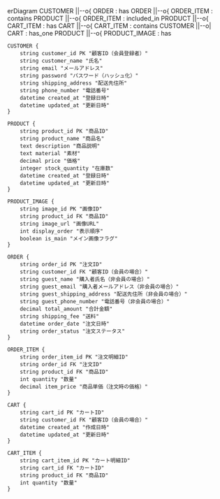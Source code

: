 <div class="mermaid">
erDiagram
    CUSTOMER ||--o{ ORDER : has
    ORDER ||--o{ ORDER_ITEM : contains
    PRODUCT ||--o{ ORDER_ITEM : included_in
    PRODUCT ||--o{ CART_ITEM : has
    CART ||--o{ CART_ITEM : contains
    CUSTOMER ||--o| CART : has_one
    PRODUCT ||--o{ PRODUCT_IMAGE : has

    CUSTOMER {
        string customer_id PK "顧客ID（会員登録者）"
        string customer_name "氏名"
        string email "メールアドレス"
        string password "パスワード（ハッシュ化）"
        string shipping_address "配送先住所"
        string phone_number "電話番号"
        datetime created_at "登録日時"
        datetime updated_at "更新日時"
    }

    PRODUCT {
        string product_id PK "商品ID"
        string product_name "商品名"
        text description "商品説明"
        text material "素材"
        decimal price "価格"
        integer stock_quantity "在庫数"
        datetime created_at "登録日時"
        datetime updated_at "更新日時"
    }

    PRODUCT_IMAGE {
        string image_id PK "画像ID"
        string product_id FK "商品ID"
        string image_url "画像URL"
        int display_order "表示順序"
        boolean is_main "メイン画像フラグ"
    }

    ORDER {
        string order_id PK "注文ID"
        string customer_id FK "顧客ID（会員の場合）"
        string guest_name "購入者氏名（非会員の場合）"
        string guest_email "購入者メールアドレス（非会員の場合）"
        string guest_shipping_address "配送先住所（非会員の場合）"
        string guest_phone_number "電話番号（非会員の場合）"
        decimal total_amount "合計金額"
        string shipping_fee "送料"
        datetime order_date "注文日時"
        string order_status "注文ステータス"
    }

    ORDER_ITEM {
        string order_item_id PK "注文明細ID"
        string order_id FK "注文ID"
        string product_id FK "商品ID"
        int quantity "数量"
        decimal item_price "商品単価（注文時の価格）"
    }

    CART {
        string cart_id PK "カートID"
        string customer_id FK "顧客ID（会員の場合）"
        datetime created_at "作成日時"
        datetime updated_at "更新日時"
    }

    CART_ITEM {
        string cart_item_id PK "カート明細ID"
        string cart_id FK "カートID"
        string product_id FK "商品ID"
        int quantity "数量"
    }